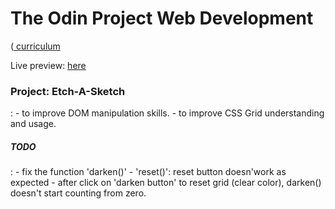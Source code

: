 <h1>The Odin Project Web Development</h1> (<a href= https://www.theodinproject.com/courses/web-development-101/lessons/etch-a-sketch-project> curriculum</a>

Live preview: <a href= https://india12.github.io/ETCH-A-SKETCH/>here</a>

<h3>Project: Etch-A-Sketch</h3>:
- to improve DOM manipulation skills.
- to improve CSS Grid understanding and usage.

<h5>TODO</h5>:
- fix the function 'darken()' - 'reset()': reset button doesn'work as expected - after click on 'darken button' to reset grid (clear color), darken() doesn't start counting from zero.

